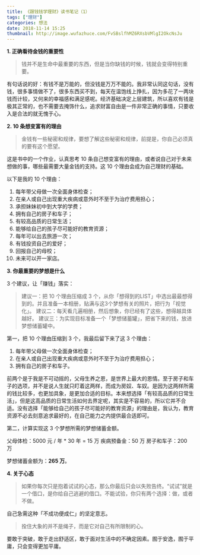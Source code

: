 ```yaml
---
title: 《跟钱钱学理财》读书笔记（1）
tags: ["理财"]
categories: 想法
date: 2018-11-14 15:25
thumbnail: http://image.wufazhuce.com/FvSBslfhMZ6RXsbVMlgI2OkcNsJu
---
```


**1. 正确看待金钱的重要性**

> 钱并不是生命中最重要的东西，但是当你缺钱的时候，钱就会变得特别重要。

有句话说的好：有钱不是万能的，但没钱是万万不能的。我非常认同这句话，没有钱，很多事情做不了，很多东西买不到，每天在温饱线上挣扎，因为多花了一两块钱而计较，又何来的幸福感和满足感呢。经济基础决定上层建筑，所以喜欢有钱是极其正常的，也不需要去掩饰什么，追求财富自由是一件非常正确的事情，只要收入是合法的就无愧于心。

**2. 10 条想变富有的理由**

> 金钱有一些秘密和规律，要想了解这些秘密和规律，前提是，你自己必须真的要有这个愿望。

这是书中的一个作业，认真思考 10 条自己想变富有的理由，或者说自己对于未来想做的事，哪些最需要大量金钱的支持。这 10 个理由会成为自己理财的基础。

以下是我的 10 个理由：

1. 每年带父母做一次全面身体检查；
2. 在亲人或自己出现重大疾病或意外时不至于为治疗费用担心；
3. 承担妹妹初中到大学的学费；
4. 拥有自己的房子和车子；
5. 有较高品质的日常生活；
6. 能够给自己的孩子尽可能好的教育资源；
7. 每年可以出去旅游一次；
8. 有钱投资自己的爱好；
9. 回报自己的母校；
10. 未来可以开一家店。

**3. 你最重要的梦想是什么**

3 个建议，让「赚钱」落实：

> 建议一：把 10 个理由压缩成 3 个，从你「想得到的LIST」中选出最最想得到的。并且准备一本相册，贴满与这3个梦想有关的照片，把行为「视觉化」。
> 建议二：每天看几遍相册，然后想象，你已经有了这些，想得越具体越好。
> 建议三：为实现目标准备一个「梦想储蓄罐」，把省下来的钱，放进梦想储蓄罐中。

第一，把 10 个理由压缩到 3 个，我最后留下来了这 3 个理由：

1. 每年带父母做一次全面身体检查；
2. 在亲人或自己出现重大疾病或意外时不至于为治疗费用担心；
3.  拥有自己的房子和车子。

前两个是于我是不可动摇的，父母生养之恩，是世界上最大的恩情。至于房子和车子的选项，并不是说人生就只盯着这两样，而成为房奴、车奴。是因为这两样所需的钱比较多，也更加具象，是更加合适的目标。本来想选择「有较高品质的日常生活」，但是这高品质的日常生活如何去界定呢，其实是不容易的，所以它并不合适。没有选择「能够给自己的孩子尽可能好的教育资源」的理由是，我认为，教育资源不必去刻意追求最好的，在自己能力之内提供最合适即可。

第二，计算实现这 3 个梦想所需的梦想储蓄金额。

父母体检：5000 元 / 年 * 30 年 = 15 万
疾病预备金：50 万 
房子和车子：200 万

梦想储蓄金额为：**265 万**。

**4. 关于心态**

> 如果你每次只是抱着试试的心态，那么你最后只会以失败告终。“试试”就是一个借口，是你给自己逃避的借口。不能试验，你只有两个选择：做，或者不做。

自己急需这种「不成功便成仁」的坚定意志。

> 拴住大象的并不是绳子，而是它对自己有所限制的心。

要敢于突破，敢于走出舒适区，敢于面对生活中的不确定因素。囿于安逸，囿于平庸，只会变得更加平庸。



